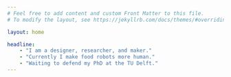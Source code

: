 ```yaml
---
# Feel free to add content and custom Front Matter to this file.
# To modify the layout, see https://jekyllrb.com/docs/themes/#overriding-theme-defaults

layout: home

headline: 
    - "I am a designer, researcher, and maker."
    - "Currently I make food robots more human."
    - "Waiting to defend my PhD at the TU Delft."
---
```


